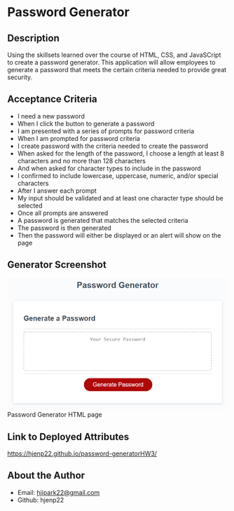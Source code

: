 # Password Generator

## Description
Using the skillsets learned over the course of HTML, CSS, and JavaSCript to create a password generator. This application will allow employees to generate a password that meets the certain criteria needed to provide great security. 

## Acceptance Criteria
- I need a new password
- When I click the button to generate a password
- I am presented with a series of prompts for password criteria
- When I am prompted for password criteria
- I create password with the criteria needed to create the password
- When asked for the length of the password, I choose a length at least 8 characters and no more than 128 characters
- And when asked for character types to include in the password
- I confirmed to include lowercase, uppercase, numeric, and/or special characters
- After I answer each prompt
- My input should be validated and at least one character type should be selected
- Once all prompts are answered
- A password is generated that matches the selected criteria
- The password is then generated
- Then the password will either be displayed or an alert will show on the page

## Generator Screenshot
![password](image.png)
Password Generator HTML page

## Link to Deployed Attributes
 https://hjenp22.github.io/password-generatorHW3/
## About the Author
- Email: hjipark22@gmail.com
- Github: hjenp22

